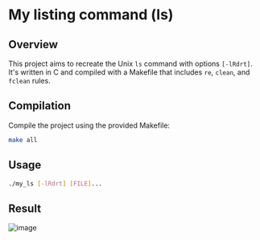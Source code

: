 # My listing command (ls)

## Overview

This project aims to recreate the Unix `ls` command with options `[-lRdrt]`. It's written in C and compiled with a Makefile that includes `re`, `clean`, and `fclean` rules.

## Compilation

Compile the project using the provided Makefile:

```bash
make all
```
## Usage

```bash
./my_ls [-lRdrt] [FILE]...
```

## Result 
![image](https://i.imgur.com/nZPQK4j.png)
